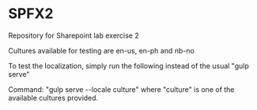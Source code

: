 # SPFX2
Repository for Sharepoint lab exercise 2

Cultures available for testing are en-us, en-ph and nb-no

To test the localization, simply run the following instead of the usual "gulp serve"

Command: "gulp serve --locale culture" where "culture" is one of the available cultures provided.
